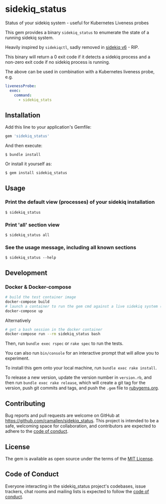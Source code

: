 # sidekiq_status

Status of your sidekiq system - useful for Kubernetes Liveness probes

This gem provides a binary `sidekiq_status` to enumerate the state of a running sidekiq system.

Heavily inspired by `sidekiqctl`, sadly removed in [sidekiq v6](https://github.com/mperham/sidekiq/blob/74ccba6c68b1df31d615991fb2749fc19de8fbf7/bin/sidekiqctl) - RIP.

This binary will return a 0 exit code if it detects a sidekiq process and a non-zero exit code if no sidekiq process is running.

The above can be used in combination with a Kubernetes liveness probe, e.g.

``` yaml
livenessProbe:
  exec:
    command:
      - sidekiq_stats
```

## Installation

Add this line to your application's Gemfile:

```ruby
gem 'sidekiq_status'
```

And then execute:

`$ bundle install`

Or install it yourself as:

`$ gem install sidekiq_status`

## Usage

### Print the default view (processes) of your sidekiq installation

`$ sidekiq_status`

### Print 'all' section view

`$ sidekiq_status all`

### See the usage message, including all known sections

`$ sidekiq_status --help`

## Development

### Docker & Docker-compose

``` sh
# build the test container image
docker-compose build
# launch a container to run the gem cmd against a live sidekiq system (see Procfile)
docker-compose up
```

Alternatively

``` sh
# get a bash session in the docker container
docker-compose run --rm sidekiq_status bash
```

Then, run `bundle exec rspec` or `rake spec` to run the tests.

You can also run `bin/console` for an interactive prompt that will allow you to experiment.

To install this gem onto your local machine, run `bundle exec rake install`.

To release a new version, update the version number in `version.rb`, and then run `bundle exec rake release`, which will create a git tag for the version, push git commits and tags, and push the `.gem` file to [rubygems.org](https://rubygems.org).

## Contributing

Bug reports and pull requests are welcome on GitHub at https://github.com/camallen/sidekiq_status. This project is intended to be a safe, welcoming space for collaboration, and contributors are expected to adhere to the [code of conduct](https://github.com/camallen/sidekiq_status/blob/master/CODE_OF_CONDUCT.md).

## License

The gem is available as open source under the terms of the [MIT License](https://opensource.org/licenses/MIT).

## Code of Conduct

Everyone interacting in the sidekiq_status project's codebases, issue trackers, chat rooms and mailing lists is expected to follow the [code of conduct](https://github.com/camallen/sidekiq_status/blob/master/CODE_OF_CONDUCT.md).
